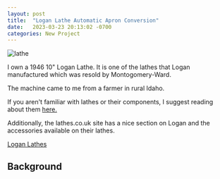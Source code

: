 ```yaml
---
layout: post
title:  "Logan Lathe Automatic Apron Conversion"
date:   2023-03-23 20:13:02 -0700
categories: New Project
---
```

![lathe](/assets/apron-conversion/cover.jpg)

I own a 1946 10" Logan Lathe. It is one of the lathes that Logan
manufactured which was resold by Montogomery-Ward. 

The machine came to me from a farmer in rural Idaho.

If you aren't familiar with lathes or their components, I suggest
reading about them [here.](https://www.americanmachinetools.com/lathe_diagram.htm)

Additionally, the lathes.co.uk site has a nice section on Logan and
the accessories available on their lathes. 

[Logan Lathes](http://www.lathes.co.uk/logan/index.html)

## Background